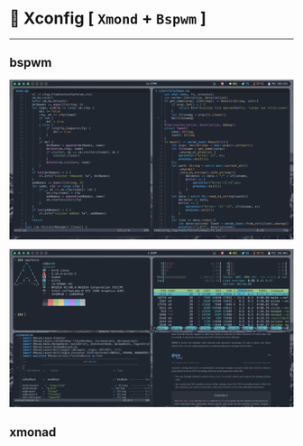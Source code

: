 # 🚀 Xconfig [ `Xmond` + `Bspwm` ]
---
## bspwm

![bspwm1](./screenshot/bspwm1.png "bspwm")

![bspwm2](./screenshot/bspwm2.png "bspwm")

## xmonad
